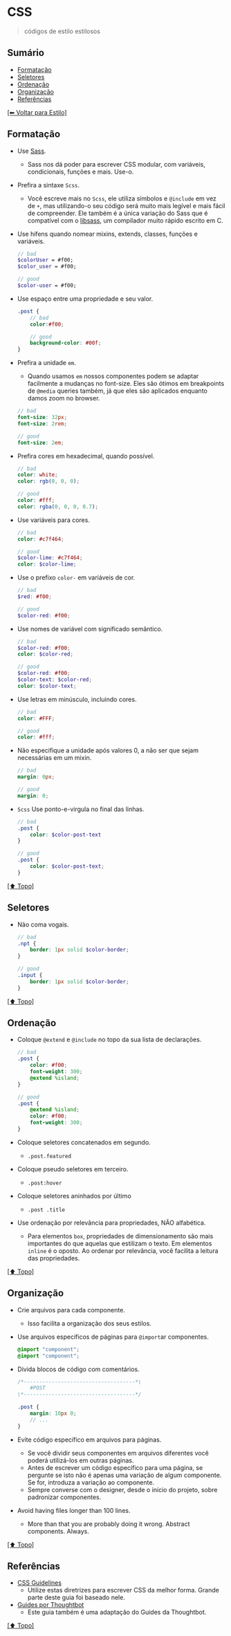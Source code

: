 # CSS
> códigos de estilo estilosos

## Sumário
- [Formatação](#formata%C3%A7%C3%A3o)
- [Seletores](#seletores)
- [Ordenação](#ordena%C3%A7%C3%A3o)
- [Organização](#organiza%C3%A7%C3%A3o)
- [Referências](#refer%C3%AAncias)

[[⬅︎ Voltar para Estilo]](https://github.com/mktvirtual/guides/tree/master/estilo)

## Formatação
- Use [Sass](http://sass-lang.com/).
    - Sass nos dá poder para escrever CSS modular, com variáveis, condicionais, funções e mais. Use-o.

- Prefira a sintaxe `Scss`.
    - Você escreve mais no `Scss`, ele utiliza símbolos e `@include` em vez de `+`, mas utilizando-o seu código será muito mais legível e mais fácil de compreender. Ele também é a única variação do Sass que é compatível com o [libsass](https://github.com/hcatlin/libsass), um compilador muito rápido escrito em C.

- Use hifens quando nomear mixins, extends, classes, funções e variáveis.
    ```scss
    // bad
    $colorUser = #f00;
    $color_user = #f00;

    // good
    $color-user = #f00;
    ```

- Use espaço entre uma propriedade e seu valor.
    ```scss
    .post {
        // bad
        color:#f00;

        // good
        background-color: #00f;
    }
    ```

- Prefira a unidade `em`.
    - Quando usamos `em` nossos componentes podem se adaptar facilmente a mudanças no font-size. Eles são ótimos em breakpoints de `@media` queries também, já que eles são aplicados enquanto damos zoom no browser.

    ```scss
    // bad
    font-size: 32px;
    font-size: 2rem;

    // good
    font-size: 2em;
    ```

- Prefira cores em hexadecimal, quando possível.
    ```scss
    // bad
    color: white;
    color: rgb(0, 0, 0);

    // good
    color: #fff;
    color: rgba(0, 0, 0, 0.7);
    ```

- Use variáveis para cores.
    ```scss
    // bad
    color: #c7f464;

    // good
    $color-lime: #c7f464;
    color: $color-lime;
    ```

- Use o prefixo `color-` em variáveis de cor.
    ```scss
    // bad
    $red: #f00;

    // good
    $color-red: #f00;
    ```

- Use nomes de variável com significado semântico.
    ```scss
    // bad
    $color-red: #f00;
    color: $color-red;

    // good
    $color-red: #f00;
    $color-text: $color-red;
    color: $color-text;
    ```

- Use letras em minúsculo, incluindo cores.
    ```scss
    // bad
    color: #FFF;

    // good
    color: #fff;
    ```

- Não especifique a unidade após valores 0, a não ser que sejam necessárias em um mixin.
    ```scss
    // bad
    margin: 0px;

    // good
    margin: 0;
    ```

- `Scss` Use ponto-e-virgula no final das linhas.
    ```scss
    // bad
    .post {
        color: $color-post-text
    }

    // good
    .post {
        color: $color-post-text;
    }
    ```

[[⬆︎ Topo]](#sum%C3%A1rio)

## Seletores

- Não coma vogais.
    ```scss
    // bad
    .npt {
        border: 1px solid $color-border;
    }

    // good
    .input {
        border: 1px solid $color-border;
    }
    ```

[[⬆︎ Topo]](#sum%C3%A1rio)

## Ordenação 
- Coloque `@extend` e `@include` no topo da sua lista de declarações.
    ```scss
    // bad
    .post {
        color: #f00;
        font-weight: 300;
        @extend %island;
    }

    // good
    .post {
        @extend %island;
        color: #f00;
        font-weight: 300;
    }
    ```

- Coloque seletores concatenados em segundo.
    - `.post.featured`

- Coloque pseudo seletores em terceiro.
    - `.post:hover`

- Coloque seletores aninhados por último
    - `.post .title`

- Use ordenação por relevância para propriedades, NÃO alfabética.
    - Para elementos `box`, propriedades de dimensionamento são mais importantes do que aquelas que estilizam o texto. Em elementos `inline` é o oposto. Ao ordenar por relevância, você facilita a leitura das propriedades.

[[⬆︎ Topo]](#sum%C3%A1rio)

## Organização

- Crie arquivos para cada componente.
    - Isso facilita a organização dos seus estilos.

- Use arquivos específicos de páginas para `@import`ar componentes.
    ```scss
    @import "component";
    @import "component";
    ```

- Divida blocos de código com comentários.
    ```scss
    /*------------------------------------*\
        #POST
    \*------------------------------------*/

    .post {
        margin: 10px 0;
        // ...
    }
    ```

- Evite código específico em arquivos para páginas.
    - Se você dividir seus componentes em arquivos diferentes você poderá utilizá-los em outras páginas.
    - Antes de escrever um código específico para uma página, se pergunte se isto não é apenas uma variação de algum componente. Se for, introduza a variação ao componente.
    - Sempre converse com o designer, desde o início do projeto, sobre padronizar componentes.

- Avoid having files longer than 100 lines.
    - More than that you are probably doing it wrong. Abstract components. Always.

[[⬆︎ Topo]](#sum%C3%A1rio)

## Referências
- [CSS Guidelines](https://github.com/csswizardry/CSS-Guidelines)
    - Utilize estas diretrizes para escrever CSS da melhor forma. Grande parte deste guia foi baseado nele.
- [Guides por Thoughtbot](https://github.com/thoughtbot/guides/tree/master/style)
    - Este guia também é uma adaptação do Guides da Thoughtbot.

[[⬆︎ Topo]](#sum%C3%A1rio)
